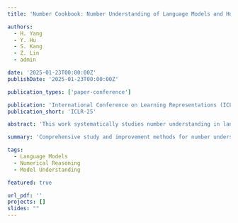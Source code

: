 ```yaml
---
title: 'Number Cookbook: Number Understanding of Language Models and How to Improve It'

authors:
  - H. Yang
  - Y. Hu
  - S. Kang
  - Z. Lin
  - admin

date: '2025-01-23T00:00:00Z'
publishDate: '2025-01-23T00:00:00Z'

publication_types: ['paper-conference']

publication: 'International Conference on Learning Representations (ICLR-25)'
publication_short: 'ICLR-25'

abstract: 'This work systematically studies number understanding in language models and proposes effective methods to improve numerical reasoning capabilities.'

summary: 'Comprehensive study and improvement methods for number understanding in language models.'

tags:
  - Language Models
  - Numerical Reasoning
  - Model Understanding

featured: true

url_pdf: ''
projects: []
slides: ""
---
```

